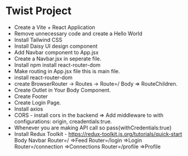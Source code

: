 # Twist Project

- Create a Vite + React Application
- Remove unnecessary code and create a Hello World
- Install Tailwind CSS
- Install Daisy UI design component
- Add Navbar component to App.jsx
- Create a Navbar.jsx in seperate file.
- Install npm install react-router-dom
- Make routing in App.jsx file this is main file.
- install react-router-dom
- create BrowserRouter -> Routes -> Route=/ Body => RouteChildren.
- Create Outlet in Your Body Component.
- Create Footer
- Create Login Page.
- Install axios
- CORS - install cors in the backend => Add middleware to with configurations: origin, creadentials:true.
- Whenever you are making API call so pass{withCredentials:true}
- Install Redux Toolkit - https://redux-toolkit.js.org/tutorials/quick-start
  Body
  Navbar
  Router=/ =>Feed
  Router=/login =>Login
  Router=/connection =>Connections
  Router=/profile =>Profile
